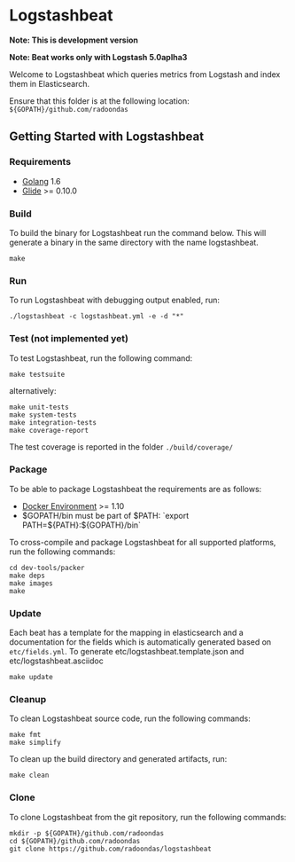 # Logstashbeat

**Note: This is development version**

**Note: Beat works only with Logstash 5.0aplha3**

Welcome to Logstashbeat which queries metrics from Logstash and index them in Elasticsearch.

Ensure that this folder is at the following location:
`${GOPATH}/github.com/radoondas`

## Getting Started with Logstashbeat

### Requirements

* [Golang](https://golang.org/dl/) 1.6
* [Glide](https://github.com/Masterminds/glide) >= 0.10.0

### Build

To build the binary for Logstashbeat run the command below. This will generate a binary
in the same directory with the name logstashbeat.

```
make
```


### Run

To run Logstashbeat with debugging output enabled, run:

```
./logstashbeat -c logstashbeat.yml -e -d "*"
```


### Test (not implemented yet)

To test Logstashbeat, run the following command:

```
make testsuite
```

alternatively:
```
make unit-tests
make system-tests
make integration-tests
make coverage-report
```

The test coverage is reported in the folder `./build/coverage/`


### Package

To be able to package Logstashbeat the requirements are as follows:

 * [Docker Environment](https://docs.docker.com/engine/installation/) >= 1.10
 * $GOPATH/bin must be part of $PATH: `export PATH=${PATH}:${GOPATH}/bin`

To cross-compile and package Logstashbeat for all supported platforms, run the following commands:

```
cd dev-tools/packer
make deps
make images
make
```

### Update

Each beat has a template for the mapping in elasticsearch and a documentation for the fields
which is automatically generated based on `etc/fields.yml`.
To generate etc/logstashbeat.template.json and etc/logstashbeat.asciidoc

```
make update
```


### Cleanup

To clean  Logstashbeat source code, run the following commands:

```
make fmt
make simplify
```

To clean up the build directory and generated artifacts, run:

```
make clean
```


### Clone

To clone Logstashbeat from the git repository, run the following commands:

```
mkdir -p ${GOPATH}/github.com/radoondas
cd ${GOPATH}/github.com/radoondas
git clone https://github.com/radoondas/logstashbeat
```
